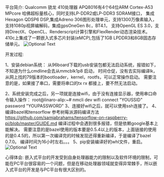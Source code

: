 平台简介:
    Qualcomm 骁龙 410处理器 APQ8016有4个64位ARM Cortex-A53 MPcore 哈佛超标量核心，同时支持LP-DDR2或LP-DDR3 SDRAM接口，
    集成Hexagon QDSP6 DSP,集成Adreno 306图形处理单元，支持1300万像素输入，支持1080p视屏编解码，集成gpsOneGen 8c，BT4.1，
    支持OpenGL ES 3.0，支持DirectX、OpenCL、Renderscript计算引擎和FlexRender动态渲染技术。
    410c上集成了一颗嵌入式多芯片封装(eMCP),包括了1GB LPDDR3和8GB固态存储单元。
    ![Optional Text](../../master/pictures/db410c.png)

开发过程:

1、安装debian系统：
    从96board下载的usb安装包都无法启动系统，报错如下，不知道为什么cmdline会去从mmcblk1p8 启动，
    时间仓促，没有去实际编译lk，从网上找的79版本的bootloader，kernel，rootfs，可以正常操作启动。
    需要注意的是，如果接了串口，需要将串口的tx rx 都接上，要不然无法启动。

2、系统安装完成之后，另一项就是连接wifi，由于没有连接显示器，使用串口命令输入操作：
    root@linaro-alip:~# nmcli dev wifi connect "YOUSSID" password "YOUPASSWORD"
3、连接好wifi之后，就可以使用ssh连接了。
4、编译bazel和tensorflow
    参考树莓派源码编译方法
    https://github.com/samjabrahams/tensorflow-on-raspberry-pi/blob/master/GUIDE.md
    编译过程中会遇到很多报错，但是依赖google基本上能解决。
    需要注意的是bazel使用的版本要是0.5.4以上的版本，上面链接的使用的是0.4.5的，所以第一次编译完的时候发现还得重新编译，于是编译了bazel 0.7.0。
    编译时间为16小时左右。。。
5、pip安装编译好的whl文件，重启。
    ![Optional Text](../../master/pictures/db410c-tf-demo.png)

心得体会:
    嵌入式平台的开发受到自身处理器能力的限制以及软件环境的限制，可能在PC平台很容易的一个问题，但是在移动处理器领域就变得异常棘手，所以嵌入式平台的开发是与PC平台有很大区别的。
